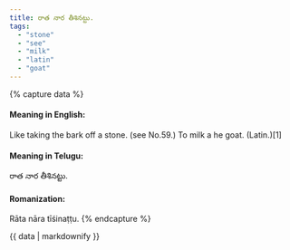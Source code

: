 ```yaml
---
title: రాత నార తీశినట్టు.
tags:
  - "stone"
  - "see"
  - "milk"
  - "latin"
  - "goat"
---
```


{% capture data %}
#### Meaning in English:
Like taking the bark off a stone.
(see No.59.)
To milk a he goat. (Latin.)[1]

#### Meaning in Telugu:
రాత నార తీశినట్టు.

#### Romanization:
Rāta nāra tīśinaṭṭu.
{% endcapture %}

{{ data | markdownify }}

